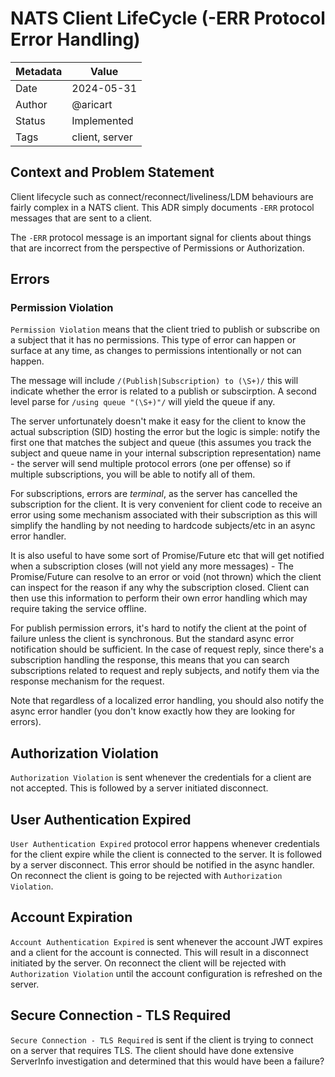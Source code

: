 # NATS Client LifeCycle (-ERR Protocol Error Handling)

| Metadata | Value          |
| -------- | -------------- |
| Date     | 2024-05-31     |
| Author   | @aricart       |
| Status   | Implemented    |
| Tags     | client, server |

## Context and Problem Statement

Client lifecycle such as connect/reconnect/liveliness/LDM behaviours are fairly
complex in a NATS client. This ADR simply documents `-ERR` protocol messages
that are sent to a client.

The `-ERR` protocol message is an important signal for clients about things that
are incorrect from the perspective of Permissions or Authorization.

## Errors

### Permission Violation

`Permission Violation` means that the client tried to publish or subscribe on a
subject that it has no permissions. This type of error can happen or surface at
any time, as changes to permissions intentionally or not can happen.

The message will include `/(Publish|Subscription) to (\S+)/` this will indicate
whether the error is related to a publish or subscirption. A second level parse
for `/using queue "(\S+)"/` will yield the queue if any.

The server unfortunately doesn't make it easy for the client to know the actual
subscription (SID) hosting the error but the logic is simple: notify the first
one that matches the subject and queue (this assumes you track the subject and
queue name in your internal subscription representation) name - the server will
send multiple protocol errors (one per offense) so if multiple subscriptions,
you will be able to notify all of them.

For subscriptions, errors are _terminal_, as the server has cancelled the
subscription for the client. It is very convenient for client code to receive an
error using some mechanism associated with their subscription as this will
simplify the handling by not needing to hardcode subjects/etc in an async error
handler.

It is also useful to have some sort of Promise/Future etc that will get notified
when a subscription closes (will not yield any more messages) - The
Promise/Future can resolve to an error or void (not thrown) which the client can
inspect for the reason if any why the subscription closed. Client can then use
this information to perform their own error handling which may require taking
the service offline.

For publish permission errors, it's hard to notify the client at the point of
failure unless the client is synchronous. But the standard async error
notification should be sufficient. In the case of request reply, since there's a
subscription handling the response, this means that you can search subscriptions
related to request and reply subjects, and notify them via the response
mechanism for the request.

Note that regardless of a localized error handling, you should also notify the
async error handler (you don't know exactly how they are looking for errors).

## Authorization Violation

`Authorization Violation` is sent whenever the credentials for a client are not
accepted. This is followed by a server initiated disconnect.

## User Authentication Expired

`User Authentication Expired` protocol error happens whenever credentials for
the client expire while the client is connected to the server. It is followed by
a server disconnect. This error should be notified in the async handler. On
reconnect the client is going to be rejected with `Authorization Violation`.

## Account Expiration

`Account Authentication Expired` is sent whenever the account JWT expires and a
client for the account is connected. This will result in a disconnect initiated
by the server. On reconnect the client will be rejected with
`Authorization Violation` until the account configuration is refreshed on the
server.

## Secure Connection - TLS Required

`Secure Connection - TLS Required` is sent if the client is trying to connect on
a server that requires TLS. The client should have done extensive ServerInfo
investigation and determined that this would have been a failure?
